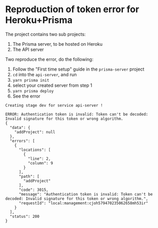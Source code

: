 # Reproduction of token error for Heroku+Prisma

The project contains two sub projects:

1. The Prisma server, to be hosted on Heroku
2. The API server

Two reproduce the error, do the following:

1. Follow the "First time setup" guide in the `prisma-server` project
2. `cd` into the `api-server`, and run
3. `yarn prisma init`
4. select your created server from step 1
5. `yarn prisma deploy`
6. See the error

```
Creating stage dev for service api-server !

ERROR: Authentication token is invalid: Token can't be decoded: Invalid signature for this token or wrong algorithm.
{
  "data": {
    "addProject": null
  },
  "errors": [
    {
      "locations": [
        {
          "line": 2,
          "column": 9
        }
      ],
      "path": [
        "addProject"
      ],
      "code": 3015,
      "message": "Authentication token is invalid: Token can't be decoded: Invalid signature for this token or wrong algorithm.",
      "requestId": "local:management:cjoh579470235062658mh53ir"
    }
  ],
  "status": 200
}
```
